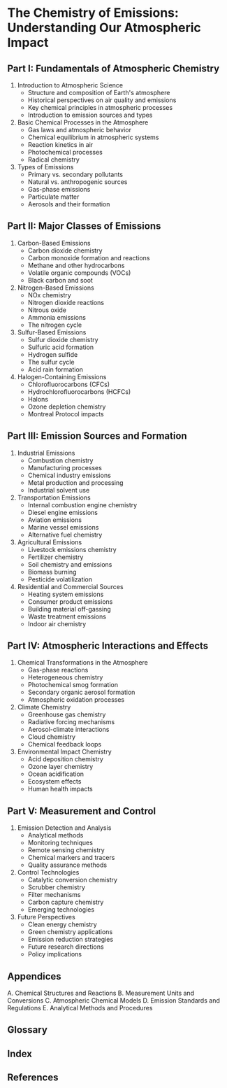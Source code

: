 # The Chemistry of Emissions: Understanding Our Atmospheric Impact

## Part I: Fundamentals of Atmospheric Chemistry

1. Introduction to Atmospheric Science
   - Structure and composition of Earth's atmosphere
   - Historical perspectives on air quality and emissions
   - Key chemical principles in atmospheric processes
   - Introduction to emission sources and types
2. Basic Chemical Processes in the Atmosphere
   - Gas laws and atmospheric behavior
   - Chemical equilibrium in atmospheric systems
   - Reaction kinetics in air
   - Photochemical processes
   - Radical chemistry
3. Types of Emissions
   - Primary vs. secondary pollutants
   - Natural vs. anthropogenic sources
   - Gas-phase emissions
   - Particulate matter
   - Aerosols and their formation

## Part II: Major Classes of Emissions

1. Carbon-Based Emissions
   - Carbon dioxide chemistry
   - Carbon monoxide formation and reactions
   - Methane and other hydrocarbons
   - Volatile organic compounds (VOCs)
   - Black carbon and soot
2. Nitrogen-Based Emissions
   - NOx chemistry
   - Nitrogen dioxide reactions
   - Nitrous oxide
   - Ammonia emissions
   - The nitrogen cycle
3. Sulfur-Based Emissions
   - Sulfur dioxide chemistry
   - Sulfuric acid formation
   - Hydrogen sulfide
   - The sulfur cycle
   - Acid rain formation
4. Halogen-Containing Emissions
   - Chlorofluorocarbons (CFCs)
   - Hydrochlorofluorocarbons (HCFCs)
   - Halons
   - Ozone depletion chemistry
   - Montreal Protocol impacts

## Part III: Emission Sources and Formation

1. Industrial Emissions
   - Combustion chemistry
   - Manufacturing processes
   - Chemical industry emissions
   - Metal production and processing
   - Industrial solvent use
2. Transportation Emissions
   - Internal combustion engine chemistry
   - Diesel engine emissions
   - Aviation emissions
   - Marine vessel emissions
   - Alternative fuel chemistry
3. Agricultural Emissions
   - Livestock emissions chemistry
   - Fertilizer chemistry
   - Soil chemistry and emissions
   - Biomass burning
   - Pesticide volatilization
4. Residential and Commercial Sources
   - Heating system emissions
   - Consumer product emissions
   - Building material off-gassing
   - Waste treatment emissions
   - Indoor air chemistry

## Part IV: Atmospheric Interactions and Effects

1. Chemical Transformations in the Atmosphere
   - Gas-phase reactions
   - Heterogeneous chemistry
   - Photochemical smog formation
   - Secondary organic aerosol formation
   - Atmospheric oxidation processes
2. Climate Chemistry
   - Greenhouse gas chemistry
   - Radiative forcing mechanisms
   - Aerosol-climate interactions
   - Cloud chemistry
   - Chemical feedback loops
3. Environmental Impact Chemistry
   - Acid deposition chemistry
   - Ozone layer chemistry
   - Ocean acidification
   - Ecosystem effects
   - Human health impacts

## Part V: Measurement and Control

1. Emission Detection and Analysis
   - Analytical methods
   - Monitoring techniques
   - Remote sensing chemistry
   - Chemical markers and tracers
   - Quality assurance methods
2. Control Technologies
   - Catalytic conversion chemistry
   - Scrubber chemistry
   - Filter mechanisms
   - Carbon capture chemistry
   - Emerging technologies
3. Future Perspectives
   - Clean energy chemistry
   - Green chemistry applications
   - Emission reduction strategies
   - Future research directions
   - Policy implications

## Appendices

A. Chemical Structures and Reactions B. Measurement Units and Conversions C. Atmospheric Chemical Models D. Emission Standards and Regulations E. Analytical Methods and Procedures

## Glossary

## Index

## References
